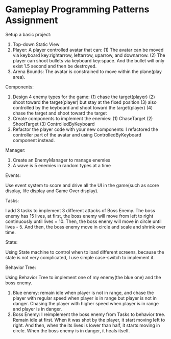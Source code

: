 # Gameplay Programming Patterns Assignment
Setup a basic project:

1. Top-down Static View
2. Player: A player controlled avatar that can:
    (1) The avatar can be moved via keyboard key:rightarrow, leftarrow, uparrow, and downarrow.
    (2) The player can shoot bullets via keyboard key:space. And the bullet will only exist 1.5 second and then be destroyed.
3. Arena Bounds: The avatar is constrained to move within the plane(play area).

Components:

1. Design 4 enemy types for the game:
	(1) chase the target(player)
	(2) shoot toward the target(player) but stay at the fixed position
	(3) also controlled by the keyboard and shoot toward the target(player)
	(4) chase the target and shoot toward the target
2. Create components to implement the enemies:
	(1) ChaseTarget
	(2) ShootTarget
	(3) ControlledByKeyboard
3. Refactor the player code with your new components: I refactored the controller part of the avatar and using ControlledByKeyboard component instead. 

Manager:

1. Create an EnemyManager to manage enemies
2. A wave is 5 enemies in random types at a time

Events:

Use event system to score and drive all the UI in the game(such as score display, life display and Game Over display).

Tasks:

I add 3 tasks to implement 3 different attacks of Boss Enemy. The boss enemy has 15 lives, at first, the boss enemy will move from left to right continuously until lives = 10. Then, the boss enemy will move in circle until lives - 5. And then, the boss enemy move in circle and scale and shrink over time.

State:

Using State machine to control when to load different screens, because the state is not very complicated, I use simple case-switch to implement it.

Behavior Tree:

Using Behavior Tree to implement one of my enemy(the blue one) and the boss enemy.
1. Blue enemy: remain idle when player is not in range, and chase the player with regular speed when player is in range but player is not in danger. Chasing the player with higher speed when player is in range and player is in danger.
2. Boss Enemy: I reimplement the boss enemy from Tasks to behavior tree. Remain idle at first. When it was shot by the player, it start moving left to right. And then, when the its lives is lower than half, it starts moving in circle. When the boss enemy is in danger, it heals itself.